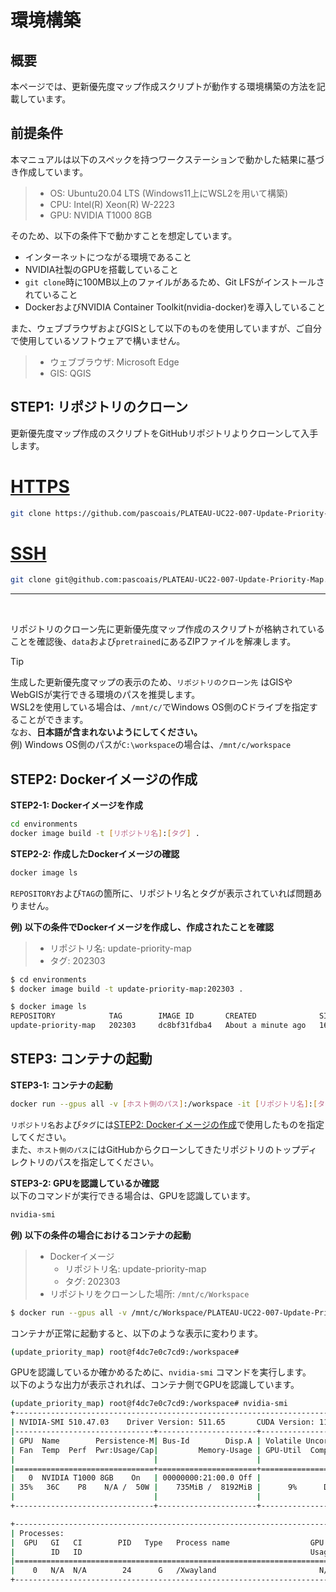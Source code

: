 # 環境構築

## 概要
本ページでは、更新優先度マップ作成スクリプトが動作する環境構築の方法を記載しています。  


## 前提条件
本マニュアルは以下のスペックを持つワークステーションで動かした結果に基づき作成しています。  

> - OS: Ubuntu20.04 LTS (Windows11上にWSL2を用いて構築)  
> - CPU: Intel(R) Xeon(R) W-2223  
> - GPU: NVIDIA T1000 8GB  

そのため、以下の条件下で動かすことを想定しています。  

- インターネットにつながる環境であること  
- NVIDIA社製のGPUを搭載していること  
- `git clone`時に100MB以上のファイルがあるため、Git LFSがインストールされていること  
- DockerおよびNVIDIA Container Toolkit(nvidia-docker)を導入していること  

また、ウェブブラウザおよびGISとして以下のものを使用していますが、ご自分で使用しているソフトウェアで構いません。  

> - ウェブブラウザ: Microsoft Edge
> - GIS: QGIS


## STEP1: リポジトリのクローン
更新優先度マップ作成のスクリプトをGitHubリポジトリよりクローンして入手します。


# [HTTPS](#tab/https)

```bash  
git clone https://github.com/pascoais/PLATEAU-UC22-007-Update-Priority-Map.git [リポジトリのクローン先]  
```  

# [SSH](#tab/ssh)

```bash  
git clone git@github.com:pascoais/PLATEAU-UC22-007-Update-Priority-Map.git [リポジトリのクローン先]  
```  

---

<br/>

リポジトリのクローン先に更新優先度マップ作成のスクリプトが格納されていることを確認後、`data`および`pretrained`にあるZIPファイルを解凍します。  

> [!TIP]  
> 生成した更新優先度マップの表示のため、`リポジトリのクローン先` はGISやWebGISが実行できる環境のパスを推奨します。  
> WSL2を使用している場合は、`/mnt/c/`でWindows OS側のCドライブを指定することができます。  
> なお、**日本語が含まれないようにしてください。**  
> 例) Windows OS側のパスが`C:\workspace`の場合は、`/mnt/c/workspace`  


## STEP2: Dockerイメージの作成

**STEP2-1: Dockerイメージを作成**  

```bash
cd environments
docker image build -t [リポジトリ名]:[タグ] .
```  

**STEP2-2: 作成したDockerイメージの確認**
```bash
docker image ls
```
`REPOSITORY`および`TAG`の箇所に、リポジトリ名とタグが表示されていれば問題ありません。  

**例) 以下の条件でDockerイメージを作成し、作成されたことを確認**  

> * リポジトリ名: update-priority-map
> * タグ: 202303

```bash
$ cd environments
$ docker image build -t update-priority-map:202303 .
```

```bash
$ docker image ls
REPOSITORY            TAG        IMAGE ID       CREATED              SIZE
update-priority-map   202303     dc8bf31fdba4   About a minute ago   16.7GB
```

## STEP3: コンテナの起動

**STEP3-1: コンテナの起動**

```bash
docker run --gpus all -v [ホスト側のパス]:/workspace -it [リポジトリ名]:[タグ] /bin/bash
```
`リポジトリ名`および`タグ`には[STEP2: Dockerイメージの作成](environment.md#step2-dockerイメージの作成)で使用したものを指定してください。  
また、`ホスト側のパス`にはGitHubからクローンしてきたリポジトリのトップディレクトリのパスを指定してください。  

**STEP3-2: GPUを認識しているか確認**  
以下のコマンドが実行できる場合は、GPUを認識しています。  

```bash
nvidia-smi
```


**例) 以下の条件の場合におけるコンテナの起動** 

> * Dockerイメージ
>     - リポジトリ名: update-priority-map
>     - タグ: 202303
> * リポジトリをクローンした場所: `/mnt/c/Workspace`

```bash
$ docker run --gpus all -v /mnt/c/Workspace/PLATEAU-UC22-007-Update-Priority-Map:/workspace -it update-priority-map:202303 /bin/bash
```

コンテナが正常に起動すると、以下のような表示に変わります。  

```bash
(update_priority_map) root@f4dc7e0c7cd9:/workspace#
```

GPUを認識しているか確かめるために、`nvidia-smi` コマンドを実行します。  
以下のような出力が表示されれば、コンテナ側でGPUを認識しています。
```bash
(update_priority_map) root@f4dc7e0c7cd9:/workspace# nvidia-smi
+-----------------------------------------------------------------------------+
| NVIDIA-SMI 510.47.03    Driver Version: 511.65       CUDA Version: 11.6     |
|-------------------------------+----------------------+----------------------+
| GPU  Name        Persistence-M| Bus-Id        Disp.A | Volatile Uncorr. ECC |
| Fan  Temp  Perf  Pwr:Usage/Cap|         Memory-Usage | GPU-Util  Compute M. |
|                               |                      |               MIG M. |
|===============================+======================+======================|
|   0  NVIDIA T1000 8GB    On   | 00000000:21:00.0 Off |                  N/A |
| 35%   36C    P8    N/A /  50W |    735MiB /  8192MiB |      9%      Default |
|                               |                      |                  N/A |
+-------------------------------+----------------------+----------------------+

+-----------------------------------------------------------------------------+
| Processes:                                                                  |
|  GPU   GI   CI        PID   Type   Process name                  GPU Memory |
|        ID   ID                                                   Usage      |
|=============================================================================|
|    0   N/A  N/A        24      G   /Xwayland                       N/A      |
+-----------------------------------------------------------------------------+
```
